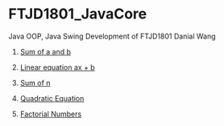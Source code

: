 # FTJD1801_JavaCore
Java OOP, Java Swing Development of FTJD1801
Danial Wang

1. <a href = https://github.com/FASTTRACKSE/FTJD1801_JavaCore/blob/master/DanialWang/HelloWorld/src/fasttrackse/practice3/javahomework1.java>Sum of a and b</n>

2. <a href = https://github.com/FASTTRACKSE/FTJD1801_JavaCore/blob/master/DanialWang/HelloWorld/src/fasttrackse/practice3/javahomework2.java>Linear equation ax + b</n>

3. <a href = https://github.com/FASTTRACKSE/FTJD1801_JavaCore/blob/master/DanialWang/HelloWorld/src/fasttrackse/practice3/javahomework3.java>Sum of n</n>

4. <a href = https://github.com/FASTTRACKSE/FTJD1801_JavaCore/blob/master/DanialWang/HelloWorld/src/fasttrackse/practice3/JavaHomework4.java>Quadratic Equation</n>

5. <a href = https://github.com/FASTTRACKSE/FTJD1801_JavaCore/blob/master/DanialWang/HelloWorld/src/fasttrackse/practice3/JavaHomework5.java>Factorial Numbers</n>

